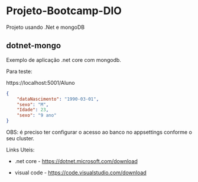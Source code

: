 # Projeto-Bootcamp-DIO
Projeto usando .Net e mongoDB
## dotnet-mongo

Exemplo de aplicação .net core com mongodb.

Para teste:

https://localhost:5001/Aluno


```json
{
	"dataNascimento": "1990-03-01",
	"sexo": "M",
	"Idade": 23,
	"sexo": "9 ano"
}
```
OBS: é preciso ter configurar o acesso ao banco no appsettings conforme o seu cluster.


Links Uteis:

- .net core - https://dotnet.microsoft.com/download

- visual code - https://code.visualstudio.com/download


